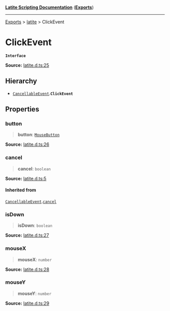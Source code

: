 [**Latite Scripting Documentation**](../../README.md) ([**Exports**](../../exports.md))

---

[Exports](../../exports.md) > [latite](../index.md) > ClickEvent

# ClickEvent

**`Interface`**

**Source:** [latite.d.ts:25](https://github.com/LatiteScripting/latitescripting.github.io/blob/1a915c6/definitions/latite.d.ts#L25)

## Hierarchy

- [`CancellableEvent`](interface.CancellableEvent.md).**`ClickEvent`**

## Properties

### button

> **button**: [`MouseButton`](../enumerations/enumeration.MouseButton.md)

**Source:** [latite.d.ts:26](https://github.com/LatiteScripting/latitescripting.github.io/blob/1a915c6/definitions/latite.d.ts#L26)

### cancel

> **cancel**: `boolean`

**Source:** [latite.d.ts:5](https://github.com/LatiteScripting/latitescripting.github.io/blob/1a915c6/definitions/latite.d.ts#L5)

#### Inherited from

[`CancellableEvent`](interface.CancellableEvent.md).[`cancel`](interface.CancellableEvent.md#cancel)

### isDown

> **isDown**: `boolean`

**Source:** [latite.d.ts:27](https://github.com/LatiteScripting/latitescripting.github.io/blob/1a915c6/definitions/latite.d.ts#L27)

### mouseX

> **mouseX**: `number`

**Source:** [latite.d.ts:28](https://github.com/LatiteScripting/latitescripting.github.io/blob/1a915c6/definitions/latite.d.ts#L28)

### mouseY

> **mouseY**: `number`

**Source:** [latite.d.ts:29](https://github.com/LatiteScripting/latitescripting.github.io/blob/1a915c6/definitions/latite.d.ts#L29)
